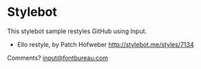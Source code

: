 Stylebot
==========================

This stylebot sample restyles GitHub using Input.

* Ello restyle, by Patch Hofweber <http://stylebot.me/styles/7134>

Comments? <input@fontbureau.com>